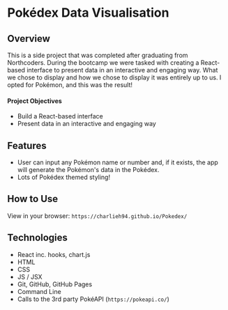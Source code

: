 # Pokédex Data Visualisation

## Overview
This is a side project that was completed after graduating from Northcoders. During the bootcamp we were tasked with creating a React-based interface to present data in an interactive and engaging way. What we chose to display and how we chose to display it was entirely up to us. I opted for Pokémon, and this was the result!  

#### Project Objectives
- Build a React-based interface
- Present data in an interactive and engaging way

## Features
- User can input any Pokémon name or number and, if it exists, the app will generate the Pokémon's data in the Pokédex.
- Lots of Pokédex themed styling!

## How to Use
View in your browser: `https://charlieh94.github.io/Pokedex/`

## Technologies
- React inc. hooks, chart.js
- HTML
- CSS
- JS / JSX
- Git, GitHub, GitHub Pages
- Command Line
- Calls to the 3rd party PokéAPI (`https://pokeapi.co/`)